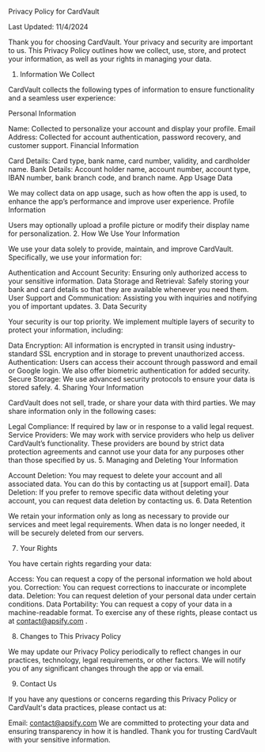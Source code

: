 Privacy Policy for CardVault

Last Updated: 11/4/2024

Thank you for choosing CardVault. Your privacy and security are important to us. This Privacy Policy outlines how we collect, use, store, and protect your information, as well as your rights in managing your data.

1. Information We Collect

CardVault collects the following types of information to ensure functionality and a seamless user experience:

Personal Information

Name: Collected to personalize your account and display your profile.
Email Address: Collected for account authentication, password recovery, and customer support.
Financial Information

Card Details: Card type, bank name, card number, validity, and cardholder name.
Bank Details: Account holder name, account number, account type, IBAN number, bank branch code, and branch name.
App Usage Data

We may collect data on app usage, such as how often the app is used, to enhance the app’s performance and improve user experience.
Profile Information

Users may optionally upload a profile picture or modify their display name for personalization.
2. How We Use Your Information

We use your data solely to provide, maintain, and improve CardVault. Specifically, we use your information for:

Authentication and Account Security: Ensuring only authorized access to your sensitive information.
Data Storage and Retrieval: Safely storing your bank and card details so that they are available whenever you need them.
User Support and Communication: Assisting you with inquiries and notifying you of important updates.
3. Data Security

Your security is our top priority. We implement multiple layers of security to protect your information, including:

Data Encryption: All information is encrypted in transit using industry-standard SSL encryption and in storage to prevent unauthorized access.
Authentication: Users can access their account through password and email or Google login. We also offer biometric authentication for added security.
Secure Storage: We use advanced security protocols to ensure your data is stored safely.
4. Sharing Your Information

CardVault does not sell, trade, or share your data with third parties. We may share information only in the following cases:

Legal Compliance: If required by law or in response to a valid legal request.
Service Providers: We may work with service providers who help us deliver CardVault’s functionality. These providers are bound by strict data protection agreements and cannot use your data for any purposes other than those specified by us.
5. Managing and Deleting Your Information

Account Deletion: You may request to delete your account and all associated data. You can do this by contacting us at [support email].
Data Deletion: If you prefer to remove specific data without deleting your account, you can request data deletion by contacting us.
6. Data Retention

We retain your information only as long as necessary to provide our services and meet legal requirements. When data is no longer needed, it will be securely deleted from our servers.

7. Your Rights

You have certain rights regarding your data:

Access: You can request a copy of the personal information we hold about you.
Correction: You can request corrections to inaccurate or incomplete data.
Deletion: You can request deletion of your personal data under certain conditions.
Data Portability: You can request a copy of your data in a machine-readable format.
To exercise any of these rights, please contact us at contact@apsify.com .

8. Changes to This Privacy Policy

We may update our Privacy Policy periodically to reflect changes in our practices, technology, legal requirements, or other factors. We will notify you of any significant changes through the app or via email.

9. Contact Us

If you have any questions or concerns regarding this Privacy Policy or CardVault's data practices, please contact us at:

Email: contact@apsify.com
We are committed to protecting your data and ensuring transparency in how it is handled. Thank you for trusting CardVault with your sensitive information.
